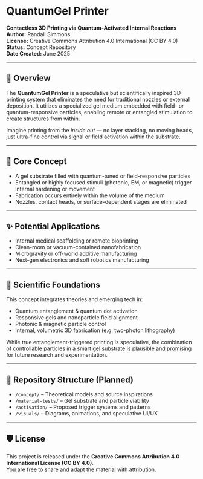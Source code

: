 # QuantumGel Printer

**Contactless 3D Printing via Quantum-Activated Internal Reactions**  
**Author:** Randall Simmons  
**License:** Creative Commons Attribution 4.0 International (CC BY 4.0)  
**Status:** Concept Repository  
**Date Created:** June 2025

---

## 🚀 Overview

The **QuantumGel Printer** is a speculative but scientifically inspired 3D printing system that eliminates the need for traditional nozzles or external deposition. It utilizes a specialized gel medium embedded with field- or quantum-responsive particles, enabling remote or entangled stimulation to create structures from within.

Imagine printing from the *inside out* — no layer stacking, no moving heads, just ultra-fine control via signal or field activation within the substrate.

---

## 🧠 Core Concept

- A gel substrate filled with quantum-tuned or field-responsive particles
- Entangled or highly focused stimuli (photonic, EM, or magnetic) trigger internal hardening or movement
- Fabrication occurs entirely within the volume of the medium
- Nozzles, contact heads, or surface-dependent stages are eliminated

---

## ✨ Potential Applications

- Internal medical scaffolding or remote bioprinting
- Clean-room or vacuum-contained nanofabrication
- Microgravity or off-world additive manufacturing
- Next-gen electronics and soft robotics manufacturing

---

## 🔬 Scientific Foundations

This concept integrates theories and emerging tech in:

- Quantum entanglement & quantum dot activation
- Responsive gels and nanoparticle field alignment
- Photonic & magnetic particle control
- Internal, volumetric 3D fabrication (e.g. two-photon lithography)

While true entanglement-triggered printing is speculative, the combination of controllable particles in a smart gel substrate is plausible and promising for future research and experimentation.

---

## 📁 Repository Structure (Planned)

- `/concept/` – Theoretical models and source inspirations  
- `/material-tests/` – Gel substrate and particle viability  
- `/activation/` – Proposed trigger systems and patterns  
- `/visuals/` – Diagrams, animations, and speculative UI/UX  

---

## 🛡️ License

This project is released under the **Creative Commons Attribution 4.0 International License (CC BY 4.0)**.  
You are free to share and adapt the material with attribution.
